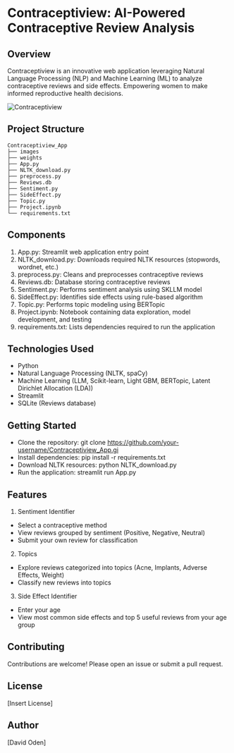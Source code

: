 Contraceptiview: AI-Powered Contraceptive Review Analysis
===========================================================

Overview
-----------
Contraceptiview is an innovative web application leveraging Natural Language Processing (NLP) and Machine Learning (ML) to analyze contraceptive reviews and side effects. Empowering women to make informed reproductive health decisions.

![Contraceptiview]([https://github.com/your-username/Lendy/blob/main/dashboard.png](https://github.com/OdenDavid/Contraceptiview_App/blob/main/images/Home.png))

Project Structure
-------------------
```
Contraceptiview_App
├── images
├── weights
├── App.py
├── NLTK_download.py
├── preprocess.py
├── Reviews.db
├── Sentiment.py
├── SideEffect.py
├── Topic.py
├── Project.ipynb
└── requirements.txt
```

Components
------------
1. App.py: Streamlit web application entry point
2. NLTK_download.py: Downloads required NLTK resources (stopwords, wordnet, etc.)
3. preprocess.py: Cleans and preprocesses contraceptive reviews
4. Reviews.db: Database storing contraceptive reviews
5. Sentiment.py: Performs sentiment analysis using SKLLM model
6. SideEffect.py: Identifies side effects using rule-based algorithm
7. Topic.py: Performs topic modeling using BERTopic
8. Project.ipynb: Notebook containing data exploration, model development, and testing
9. requirements.txt: Lists dependencies required to run the application

Technologies Used
--------------------
* Python
* Natural Language Processing (NLTK, spaCy)
* Machine Learning (LLM, Scikit-learn, Light GBM, BERTopic, Latent Dirichlet Allocation (LDA))
* Streamlit
* SQLite (Reviews database)

Getting Started
---------------
* Clone the repository: git clone https://github.com/your-username/Contraceptiview_App.gi
* Install dependencies: pip install -r requirements.txt
* Download NLTK resources: python NLTK_download.py
* Run the application: streamlit run App.py

Features
------------
1. Sentiment Identifier
  * Select a contraceptive method
  * View reviews grouped by sentiment (Positive, Negative, Neutral)
  * Submit your own review for classification
2. Topics
  * Explore reviews categorized into topics (Acne, Implants, Adverse Effects, Weight)
  * Classify new reviews into topics
3. Side Effect Identifier
  * Enter your age
  * View most common side effects and top 5 useful reviews from your age group

Contributing
------------
Contributions are welcome! Please open an issue or submit a pull request.

License
-------
[Insert License]

Author
--------
[David Oden]

